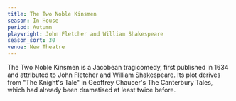 ```yaml
---
title: The Two Noble Kinsmen
season: In House
period: Autumn
playwright: John Fletcher and William Shakespeare
season_sort: 30
venue: New Theatre
---
```


The Two Noble Kinsmen is a Jacobean tragicomedy, first published in 1634 and attributed to John Fletcher and William Shakespeare. Its plot derives from "The Knight's Tale" in Geoffrey Chaucer's The Canterbury Tales, which had already been dramatised at least twice before.
